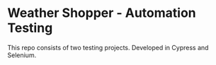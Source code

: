 # Weather Shopper - Automation Testing

This repo consists of two testing projects. Developed in Cypress and Selenium.